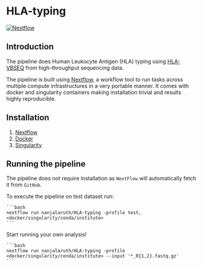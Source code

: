 # HLA-typing

[![Nextflow](https://img.shields.io/badge/nextflow-%E2%89%A520.04.0-brightgreen.svg)](https://www.nextflow.io/)

## Introduction

The pipeline does Human Leukocyte Antigen (HLA) typing using [HLA-VBSEQ](https://bmcgenomics.biomedcentral.com/articles/10.1186/1471-2164-16-S2-S7) from high-throughput sequencing data.

The pipeline is built using [Nextflow](https://www.nextflow.io), a workflow tool to run tasks across multiple compute infrastructures in a very portable manner. It comes with docker and singularity containers making installation trivial and results highly reproducible.

## Installation 
1. [Nextflow](https://www.nextflow.io/docs/latest/getstarted.html)
2. [Docker](https://www.digitalocean.com/community/tutorials/how-to-install-and-use-docker-on-ubuntu-18-04) 
3. [Singularity](https://sylabs.io/guides/3.0/user-guide/installation.html)

## Running the pipeline
The pipeline does not require installation as `NextFlow` will automatically fetch it from `GitHub`.

To execute the pipeline on test dataset run:

    ```bash
    nextflow run nanjalaruth/HLA-typing -profile test,<docker/singularity/conda/institute>
    ```

Start running your own analysis!

    ```bash
    nextflow run nanjalaruth/HLA-typing -profile <docker/singularity/conda/institute> --input '*_R{1,2}.fastq.gz'
    ```
